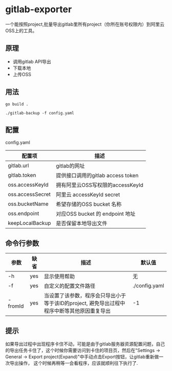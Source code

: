 # gitlab-exporter

一个能按照project,批量导出gitlab里所有project（你所在账号权限内）到阿里云OSS上的工具。

## 原理
- 调用gitlab API导出
- 下载本地
- 上传OSS

## 用法

```
go build .

./gitlab-backup -f config.yaml
```

## 配置
config.yaml

| 配置项 | 描述 |
|--|--|
|gitlab.url| gitlab的网址|
|gitlab.token| 提供接口调用的gitlab access token |
|oss.accessKeyId|拥有阿里云OSS写权限的accessKeyId|
|oss.accessSecret|阿里云 accessKeyId secret|
|oss.bucketName|希望存储的OSS bucket 名称|
|oss.endpoint|对应OSS bucket 的 endpoint 地址|
|keepLocalBackup|是否保留本地导出文件|

## 命令行参数


| 参数 | 缺省 | 描述 | 默认值|
|--|--|--|--|
|-h|yes|显示使用帮助| 无|
|-f|yes|自定义的配置文件路径| ./config.yaml|
|-fromId|yes|当设置了该参数，程序会只导出小于等于该ID的project, 避免导出过程中程序中断等其他原因重复导出| -1|


## 提示
如果导出过程中出现程序卡住不动，可能是由于gitlab服务器资源配置问题，自己的导出任务卡住了，这个时候你需要访问到卡住的项目页，然后在"Settings -> General -> Export project(Expand)"中手动点击Export按钮，让gitlab重新做一次导出操作， 这个时候再稍等一会看程序，应该就顺利往下执行了.
